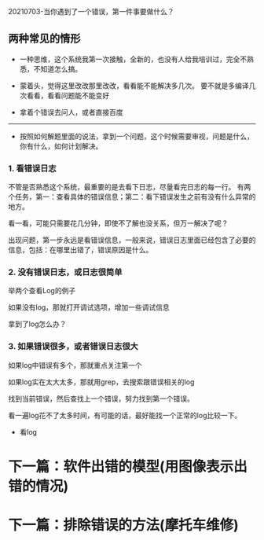 20210703-当你遇到了一个错误，第一件事要做什么？

## 两种常见的情形

- 一种思维，这个系统我第一次接触，全新的，也没有人给我培训过，完全不熟悉，不知道怎么搞。

- 蒙着头，觉得这里改改那里改改，看看能不能解决多几次。
要不就是多编译几次看看，看看问题能不能变好

- 拿着个错误去问人，或者直接百度

------------
- 按照如何解题里面的说法，拿到一个问题，这个时候需要审视，问题是什么，你有什么，如何计划解决。

### 1. 看错误日志

不管是否熟悉这个系统，最重要的是去看下日志，尽量看完日志的每一行。
有两个任务，第一：查看具体的错误信息；第二：看下错误发生之前有没有什么异常的地方。

看一看，可能只需要花几分钟，即使不了解也没关系，但万一解决了呢？

出现问题，第一步永远是看错误信息，一般来说，错误日志里面已经包含了必要的信息，包括：在哪里出错了，错误原因是什么。

### 2. 没有错误日志，或日志很简单

举两个查看Log的例子

如果没有log，那就打开调试选项，增加一些调试信息

拿到了log怎么办？

### 3. 如果错误很多，或者错误日志很大

如果log中错误有多个，那就重点关注第一个

如果log实在太大太多，那就用grep，去搜索跟错误相关的log

找到当前错误，然后查找上一个错误，努力找到第一个错误。

看一遍log花不了太多时间，有可能的话，最好能找一个正常的log比较一下。

- 看log

# 下一篇：软件出错的模型(用图像表示出错的情况)
# 下一篇：排除错误的方法(摩托车维修)